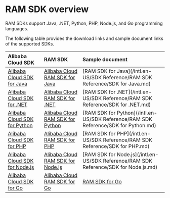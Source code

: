 # RAM SDK overview

RAM SDKs support Java, .NET, Python, PHP, Node.js, and Go programming languages.

The following table provides the download links and sample document links of the supported SDKs.

|Alibaba Cloud SDK|RAM SDK|Sample document|
|:----------------|:------|:--------------|
|[Alibaba Cloud SDK for Java](https://mvnrepository.com/artifact/com.aliyun/aliyun-java-sdk-core)|[Alibaba Cloud RAM SDK for Java](https://mvnrepository.com/artifact/com.aliyun/aliyun-java-sdk-ram)|[RAM SDK for Java](/intl.en-US/SDK Reference/RAM SDK Reference/SDK for Java.md)|
|[Alibaba Cloud SDK for .NET](https://github.com/aliyun/aliyun-openapi-net-sdk/tree/master/aliyun-net-sdk-core)|[Alibaba Cloud RAM SDK for .NET](https://github.com/aliyun/aliyun-openapi-net-sdk/tree/master/aliyun-net-sdk-ram)|[RAM SDK for .NET](/intl.en-US/SDK Reference/RAM SDK Reference/SDK for .NET.md)|
|[Alibaba Cloud SDK for Python](https://pypi.python.org/pypi/aliyun-python-sdk-core)|[Alibaba Cloud RAM SDK for Python](https://pypi.python.org/pypi/aliyun-python-sdk-ram)|[RAM SDK for Python](/intl.en-US/SDK Reference/RAM SDK Reference/SDK for Python.md)|
|[Alibaba Cloud SDK for PHP](https://github.com/aliyun/openapi-sdk-php)|[Alibaba Cloud RAM SDK for PHP](https://github.com/aliyun/openapi-sdk-php/tree/master/src/Ram)|[RAM SDK for PHP](/intl.en-US/SDK Reference/RAM SDK Reference/SDK for PHP.md)|
|[Alibaba Cloud SDK for Node.js](https://www.npmjs.com/package/@alicloud/pop-core)|[Alibaba Cloud RAM SDK for Node.js](https://www.npmjs.com/package/@alicloud/ram-2015-05-01)|[RAM SDK for Node.js](/intl.en-US/SDK Reference/RAM SDK Reference/SDK for Node.js.md)|
|[Alibaba Cloud SDK for Go](https://github.com/aliyun/alibaba-cloud-sdk-go)|[Alibaba Cloud RAM SDK for Go](https://github.com/aliyun/alibaba-cloud-sdk-go/tree/master/services/ram)|[RAM SDK for Go]()|

